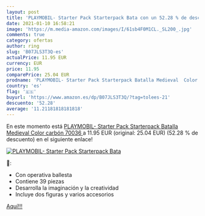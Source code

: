 ```yaml
---
layout: post
title: 'PLAYMOBIL- Starter Pack Starterpack Bata con un 52.28 % de descuento'
date: 2021-01-10 16:58:21
image: 'https://m.media-amazon.com/images/I/61sb4F0M1CL._SL200_.jpg'
comments: true
category: ofertas
author: ring
slug: 'B07JLS3T3Q-es'
actualPrice: 11.95 EUR
currency: EUR
price: 11.95
comparePrice: 25.04 EUR
prodname: 'PLAYMOBIL- Starter Pack Starterpack Batalla Medieval  Color carbón  70036 '
country: 'es'
flag: '🇪🇸'
buyurl: 'https://www.amazon.es/dp/B07JLS3T3Q/?tag=tolees-21'
descuento: '52.28'
average: '11.21181818181818'
---
```


En este momento está [PLAYMOBIL- Starter Pack Starterpack Batalla Medieval  Color carbón  70036 ](https://www.amazon.es/dp/B07JLS3T3Q/?tag=tolees-21) a 11.95 EUR (original: 25.04 EUR) (52.28 %  de descuento) en el siguiente enlace!

[![PLAYMOBIL- Starter Pack Starterpack Bata](https://m.media-amazon.com/images/I/61sb4F0M1CL._SL200_.jpg)](https://www.amazon.es/dp/B07JLS3T3Q/?tag=tolees-21)

🔎:

- Con operativa ballesta
- Contiene 39 piezas
- Desarrolla la imaginación y la creatividad
- Incluye dos figuras y varios accesorios

[Aquí!!!](https://www.amazon.es/dp/B07JLS3T3Q/?tag=tolees-21)
